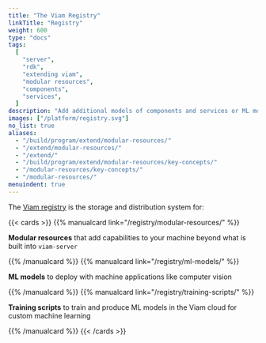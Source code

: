 ```yaml
---
title: "The Viam Registry"
linkTitle: "Registry"
weight: 600
type: "docs"
tags:
  [
    "server",
    "rdk",
    "extending viam",
    "modular resources",
    "components",
    "services",
  ]
description: "Add additional models of components and services or ML models from the Viam Registry, or extend Viam by creating new modular resources."
images: ["/platform/registry.svg"]
no_list: true
aliases:
  - "/build/program/extend/modular-resources/"
  - "/extend/modular-resources/"
  - "/extend/"
  - "/build/program/extend/modular-resources/key-concepts/"
  - "/modular-resources/key-concepts/"
  - "/modular-resources/"
menuindent: true
---
```


The [Viam registry](https://app.viam.com/registry) is the storage and distribution system for:

{{< cards >}}
{{% manualcard link="/registry/modular-resources/" %}}

**Modular resources** that add capabilities to your machine beyond what is built into `viam-server`

{{% /manualcard %}}
{{% manualcard link="/registry/ml-models/" %}}

**ML models** to deploy with machine applications like computer vision

{{% /manualcard %}}
{{% manualcard link="/registry/training-scripts/" %}}

**Training scripts** to train and produce ML models in the Viam cloud for custom machine learning

{{% /manualcard %}}
{{< /cards >}}
